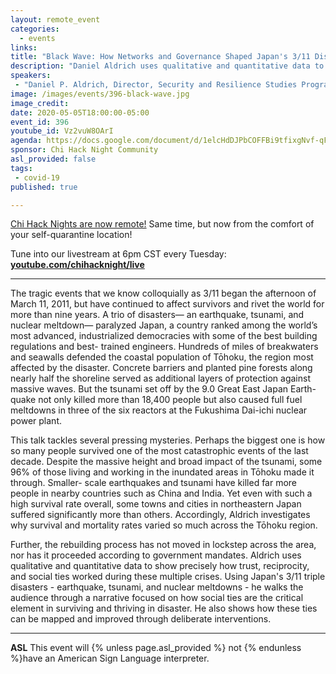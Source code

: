 ```yaml
---
layout: remote_event
categories:
  - events
links: 
title: "Black Wave: How Networks and Governance Shaped Japan's 3/11 Disasters"
description: "Daniel Aldrich uses qualitative and quantitative data to show precisely how trust, reciprocity, and social ties working during a variety of crises and disasters.  He will talk about his research into the ongoing effects of a trio of disasters in Japan— an earthquake, tsunami, and nuclear meltdown known colloquially as 3/11."
speakers:
 - "Daniel P. Aldrich, Director, Security and Resilience Studies Program, and Professor, Political Science and Public Policy, Northeastern University"
image: /images/events/396-black-wave.jpg
image_credit:
date: 2020-05-05T18:00:00-05:00
event_id: 396
youtube_id: Vz2vuW8OArI
agenda: https://docs.google.com/document/d/1elcHdDJPbCOFFBi9tfixgNvf-qF61b0JwFFuVNdoJu8/edit?usp=sharing
sponsor: Chi Hack Night Community
asl_provided: false
tags: 
 - covid-19
published: true

---
```


[Chi Hack Nights are now remote!](/blog/2020/03/16/chi-hack-night-going-remote.html) Same time, but now from the comfort of your self-quarantine location!

Tune into our livestream at 6pm CST every Tuesday: **[youtube.com/chihacknight/live](https://youtube.com/chihacknight/live)**

---

The tragic events that we know colloquially as 3/11 began the afternoon of March 11, 2011, but have continued to affect survivors and rivet the world for more than nine years. A trio of disasters— an earthquake, tsunami, and nuclear meltdown— paralyzed Japan, a country ranked among the world’s most advanced, industrialized democracies with some of the best building regulations and best- trained engineers. Hundreds of miles of breakwaters and seawalls defended the coastal population of Tōhoku, the region most affected by the disaster. Concrete barriers and planted pine forests along nearly half the shoreline served as additional layers of protection against massive waves. But the tsunami set off by the 9.0 Great East Japan Earth-quake not only killed more than 18,400 people but also caused full fuel meltdowns in three of the six reactors at the Fukushima Dai-ichi nuclear power plant.

This talk tackles several pressing mysteries. Perhaps the biggest one is how so many people survived one of the most catastrophic events of the last decade. Despite the massive height and broad impact of the tsunami, some 96% of those living and working in the inundated areas in Tōhoku made it through. Smaller- scale earthquakes and tsunami have killed far more people in nearby countries such as China and India. Yet even with such a high survival rate overall, some towns and cities in northeastern Japan suffered significantly more than others. Accordingly, Aldrich investigates why survival and mortality rates varied so much across the Tōhoku region.

Further, the rebuilding process has not moved in lockstep across the area, nor has it proceeded according to government mandates. Aldrich uses qualitative and quantitative data to show precisely how trust, reciprocity, and social ties worked during these multiple crises. Using Japan's 3/11 triple disasters - earthquake, tsunami, and nuclear meltdowns - he walks the audience through a narrative focused on how social ties are the critical element in surviving and thriving in disaster. He also shows how these ties can be mapped and improved through deliberate interventions.

---

<!-- **RSVP required** Braintree now requires all attendees to [RSVP beforehand]({{site.rsvp_url}}) by 12:00 PM (noon). Walk-ins will not be allowed! -->

**ASL** This event will {% unless page.asl_provided %} not {% endunless %}have an American Sign Language interpreter.

<!-- **Food** Food and drinks will be provided. We encourage attendees to bring their own water bottles to reduce waste. -->
